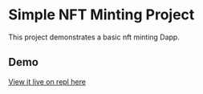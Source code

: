 # Simple NFT Minting Project

This project demonstrates a basic nft minting Dapp.

## Demo
[View it live on repl here](https://nft-starter-project.davidlawrence3.repl.co/)
```
